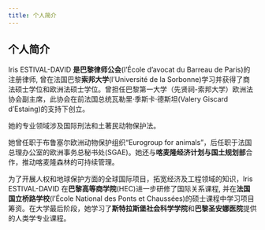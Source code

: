 ```yaml
---
title: 个人简介
---
```


## 个人简介

Iris ESTIVAL-DAVID **是巴黎律师公会**(l’École d’avocat du Barreau de Paris)的注册律师, 曾在法国巴黎**索邦大学**(l’Université de la Sorbonne)学习并获得了商法硕士学位和欧洲法硕士学位。曾担任巴黎第一大学（先贤祠-索邦大学）欧洲法协会副主席，此协会在前法国总统瓦勒里·季斯卡·德斯坦(Valery Giscard d’Estaing)的支持下创立。

她的专业领域涉及国际刑法和土著民动物保护法。

她曾任职于布鲁塞尔欧洲动物保护组织“Eurogroup for animals”，后任职于法国总理办公室的欧洲事务总秘书处(SGAE)。她还与**喀麦隆经济计划与国土规划部**合作，推动喀麦隆森林的可持续管理。

为了开展人权和地球保护方面的全球国际项目，拓宽经济及工程领域的知识，Iris ESTIVAL-DAVID 在**巴黎高等商学院**(HEC)进一步研修了国际关系课程, 并在**法国国立桥路学校**(l’École National des Ponts et Chaussées)的硕士课程中学习项目筹资。在大学最后阶段，她学习了**斯特拉斯堡社会科学学院**和**巴黎圣安娜医院**提供的人类学专业课程。